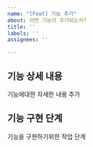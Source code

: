 ```yaml
---
name: "[Feat] 기능 추가"
about: 어떤 기능이 추가되는지?
title: ''
labels: ''
assignees: ''

---
```


## 기능 상세 내용

기능에대한 자세한 내용 추가

## 기능 구현 단계

기능을 구현하기위한 작업 단계
